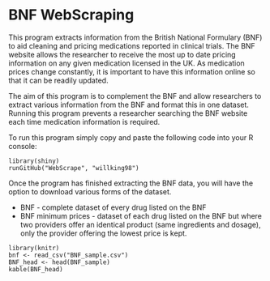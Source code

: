 # BNF WebScraping

This program extracts information from the British National Formulary (BNF) to aid cleaning and pricing medications reported in clinical trials.
The BNF website allows the researcher to receive the most up to date pricing information on any given medication licensed in the UK. As medication prices change constantly, it is important to have this information online so that it can be readily updated.

The aim of this program is to complement the BNF and allow researchers to extract various information from the BNF and format this in one dataset. Running this program prevents a researcher searching the BNF website each time medication information is required.

To run this program simply copy and paste the following code into your R console:

```{r, eval=FALSE}
library(shiny)
runGitHub("WebScrape", "willking98")
```

Once the program has finished extracting the BNF data, you will have the option to download various forms of the dataset.

* BNF - complete dataset of every drug listed on the BNF
* BNF minimum prices - dataset of each drug listed on the BNF but where two providers offer an identical product (same ingredients and dosage), only the provider offering the lowest price is kept.

```{r, eval=TRUE, include=FALSE}
library(knitr)
bnf <- read_csv("BNF_sample.csv")
BNF_head <- head(BNF_sample)
kable(BNF_head)
```
